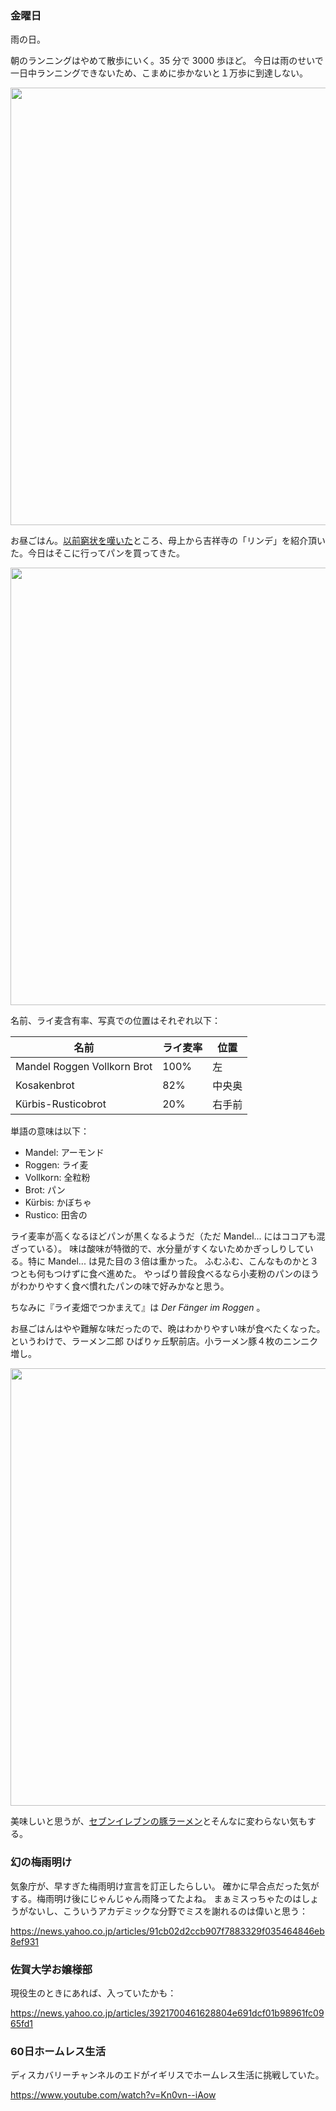 ### 金曜日

雨の日。

朝のランニングはやめて散歩にいく。35 分で 3000 歩ほど。
今日は雨のせいで一日中ランニングできないため、こまめに歩かないと１万歩に到達しない。

<img src="https://i.imgur.com/Sx8mBG4.jpg" width="700">

お昼ごはん。[以前窮状を嘆いた](https://github.com/toasa/diary/blob/main/2022/08/23.md#%E3%81%84%E3%81%84%E6%84%9F%E3%81%98%E3%81%AE%E3%83%91%E3%83%B3%E5%B1%8B)ところ、母上から吉祥寺の「リンデ」を紹介頂いた。今日はそこに行ってパンを買ってきた。

<img src="https://i.imgur.com/w5feMBm.jpg" width="700">

名前、ライ麦含有率、写真での位置はそれぞれ以下：

|名前|ライ麦率|位置|
|---|---|---|
| Mandel Roggen Vollkorn Brot | 100% | 左 |
| Kosakenbrot | 82% | 中央奥 |
| Kürbis-Rusticobrot | 20% | 右手前 |

単語の意味は以下：

- Mandel: アーモンド
- Roggen: ライ麦
- Vollkorn: 全粒粉
- Brot: パン
- Kürbis: かぼちゃ
- Rustico: 田舎の

ライ麦率が高くなるほどパンが黒くなるようだ（ただ Mandel... にはココアも混ざっている）。
味は酸味が特徴的で、水分量がすくないためかぎっしりしている。特に Mandel... は見た目の３倍は重かった。
ふむふむ、こんなものかと３つとも何もつけずに食べ進めた。
やっぱり普段食べるなら小麦粉のパンのほうがわかりやすく食べ慣れたパンの味で好みかなと思う。

ちなみに『ライ麦畑でつかまえて』は *Der Fänger im Roggen* 。

お昼ごはんはやや難解な味だったので、晩はわかりやすい味が食べたくなった。
というわけで、ラーメン二郎 ひばりヶ丘駅前店。小ラーメン豚４枚のニンニク増し。

<img src="https://i.imgur.com/zAMmcwI.jpg" width="700">

美味しいと思うが、[セブンイレブンの豚ラーメン](https://www.sej.co.jp/products/a/item/092471/)とそんなに変わらない気もする。

### 幻の梅雨明け

気象庁が、早すぎた梅雨明け宣言を訂正したらしい。
確かに早合点だった気がする。梅雨明け後にじゃんじゃん雨降ってたよね。
まぁミスっちゃたのはしょうがないし、こういうアカデミックな分野でミスを謝れるのは偉いと思う：

https://news.yahoo.co.jp/articles/91cb02d2ccb907f7883329f035464846eb8ef931

### 佐賀大学お嬢様部

現役生のときにあれば、入っていたかも：

https://news.yahoo.co.jp/articles/3921700461628804e691dcf01b98961fc0965fd1

### 60日ホームレス生活

ディスカバリーチャンネルのエドがイギリスでホームレス生活に挑戦していた。

https://www.youtube.com/watch?v=Kn0vn--iAow